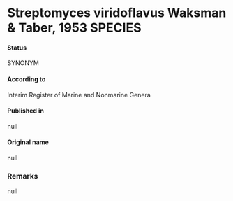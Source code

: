 # Streptomyces viridoflavus Waksman & Taber, 1953 SPECIES

#### Status
SYNONYM

#### According to
Interim Register of Marine and Nonmarine Genera

#### Published in
null

#### Original name
null

### Remarks
null